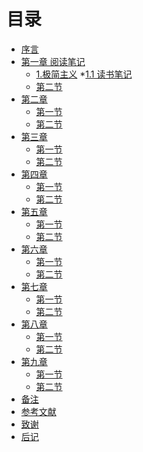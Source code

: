 # 目录

* [序言][1]
* [第一章 阅读笔记][2]
   * [1.极简主义][3]
	 \*[1.1 读书笔记][4]
   * [第二节][5]
* [第二章][6]
   * [第一节][7]
   * [第二节][8]
* [第三章][9]
   * [第一节][10]
   * [第二节][11]
* [第四章][12]
   * [第一节][13]
   * [第二节][14]
* [第五章][15]
   * [第一节][16]
   * [第二节][17]
* [第六章][18]
   * [第一节][19]
   * [第二节][20]
* [第七章][21]
   * [第一节][22]
   * [第二节][23]
* [第八章][24]
   * [第一节][25]
   * [第二节][26]
* [第九章][27]
   - [第一节][28]
   - [第二节][29]
* [备注][30]
* [参考文献][31]
* [致谢][32]
* [后记][33]


[1]:	chapter00/preface.md
[2]:	chapter01/README.md
[3]:	chapter01/note0101.md
[4]:	chapter01/note080121.md
[5]:	chapter01/note02.md
[6]:	chapter02/README.md
[7]:	chapter02/note01.md
[8]:	chapter02/note02.md
[9]:	chapter03/README.md
[10]:	chapter03/note01.md
[11]:	chapter03/note02.md
[12]:	chapter04/README.md
[13]:	chapter04/note01.md
[14]:	chapter04/note02.md
[15]:	chapter05/README.md
[16]:	chapter05/note01.md
[17]:	chapter05/note02.md
[18]:	chapter06/README.md
[19]:	chapter06/note01.md
[20]:	chapter06/note02.md
[21]:	chapter07/README.md
[22]:	chapter07/note01.md
[23]:	chapter07/note02.md
[24]:	chapter08/README.md
[25]:	chapter08/note01.md
[26]:	chapter08/note02.md
[27]:	chapter09/README.md
[28]:	chapter09/note01.md
[29]:	chapter09/note02.md
[30]:	ps/note01s.md
[31]:	ps/ref.md
[32]:	ps/thanks.md
[33]:	end/postscript.md